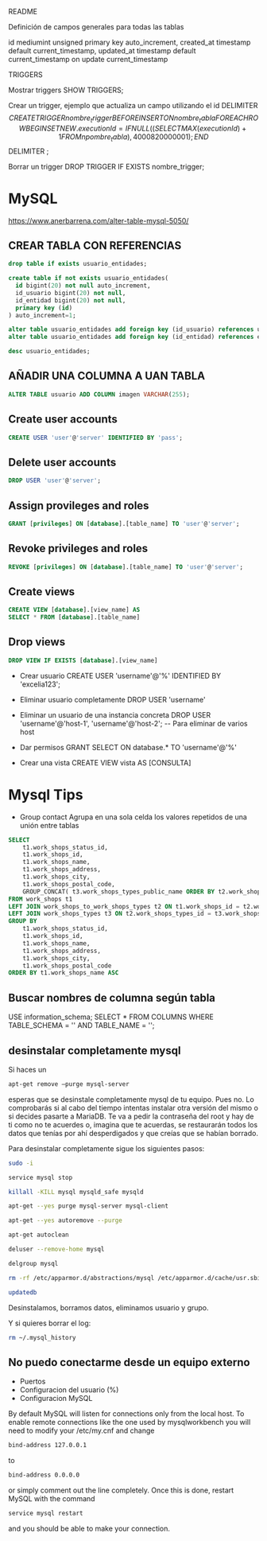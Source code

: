 README

Definición de campos generales para todas las tablas

id mediumint unsigned primary key auto_increment,
created_at timestamp default current_timestamp,
updated_at timestamp default current_timestamp on update current_timestamp

TRIGGERS

Mostrar triggers 
SHOW TRIGGERS; 

Crear un trigger, ejemplo que actualiza un campo utilizando el id
DELIMITER $$
CREATE TRIGGER nombre_trigger
BEFORE INSERT ON nombre_tabla
FOR EACH ROW
BEGIN
	SET NEW.executionId = IFNULL( (SELECT MAX(executionId) + 1 FROM npombre_tabla), 4000820000001);
END$$
DELIMITER ;


Borrar un trigger 
DROP TRIGGER IF EXISTS nombre_trigger;



# MySQL 

https://www.anerbarrena.com/alter-table-mysql-5050/



## CREAR TABLA CON REFERENCIAS 
```sql
drop table if exists usuario_entidades;

create table if not exists usuario_entidades(
  id bigint(20) not null auto_increment,
  id_usuario bigint(20) not null, 
  id_entidad bigint(20) not null,
  primary key (id)
) auto_increment=1; 

alter table usuario_entidades add foreign key (id_usuario) references usuario (id);
alter table usuario_entidades add foreign key (id_entidad) references entidades (id);

desc usuario_entidades;
```


## AÑADIR UNA COLUMNA A UAN TABLA
```sql
ALTER TABLE usuario ADD COLUMN imagen VARCHAR(255);
```




## Create user accounts
```sql
CREATE USER 'user'@'server' IDENTIFIED BY 'pass';
```

## Delete user accounts
```sql
DROP USER 'user'@'server';
```

## Assign provileges and roles
```sql 
GRANT [privileges] ON [database].[table_name] TO 'user'@'server';
```

## Revoke privileges and roles 
```sql 
REVOKE [privileges] ON [database].[table_name] TO 'user'@'server';
```

## Create views
```sql 
CREATE VIEW [database].[view_name] AS 
SELECT * FROM [database].[table_name]
```

## Drop views 

```sql 
DROP VIEW IF EXISTS [database].[view_name] 
```

- Crear usuario 
CREATE USER 'username'@'%' IDENTIFIED BY 'excelia123';

 - Eliminar usuario completamente 
 DROP USER 'username'

 - Eliminar un usuario de una instancia concreta
 DROP USER 'username'@'host-1', 'username'@'host-2';  -- Para eliminar de varios host


- Dar permisos 
GRANT SELECT ON database.* TO 'username'@'%'


- Crear una vista 
CREATE VIEW vista AS [CONSULTA] 



# Mysql Tips 
- Group contact 
Agrupa en una sola celda los valores repetidos de una unión entre tablas
```sql
SELECT 
	t1.work_shops_status_id,
	t1.work_shops_id, 
    t1.work_shops_name, 
    t1.work_shops_address,
    t1.work_shops_city,
    t1.work_shops_postal_code,
    GROUP_CONCAT( t3.work_shops_types_public_name ORDER BY t2.work_shops_to_work_shops_types_order ASC SEPARATOR ', ') servicios_name
FROM work_shops t1 
LEFT JOIN work_shops_to_work_shops_types t2 ON t1.work_shops_id = t2.work_shops_id 
LEFT JOIN work_shops_types t3 ON t2.work_shops_types_id = t3.work_shops_types_id
GROUP BY
	t1.work_shops_status_id,
	t1.work_shops_id, 
    t1.work_shops_name, 
    t1.work_shops_address,
    t1.work_shops_city,
    t1.work_shops_postal_code
ORDER BY t1.work_shops_name ASC
```


## Buscar nombres de columna según tabla
USE information_schema;
SELECT * FROM COLUMNS WHERE TABLE_SCHEMA = '<Base de datos>' AND TABLE_NAME = '<Nombre de la tabla>';


## desinstalar completamente mysql 
Si haces un
```sh
apt-get remove –purge mysql-server
```

esperas que se desinstale completamente mysql de tu equipo. Pues no. Lo comprobarás si al cabo del tiempo intentas instalar otra versión del mismo o si decides pasarte a MariaDB. Te va a pedir la contraseña del root y hay de ti como no te acuerdes o, imagina que te acuerdas, se restaurarán todos los datos que tenías por ahí desperdigados y que creías que se habían borrado.

Para desinstalar completamente sigue los siguientes pasos:
```sh
sudo -i

service mysql stop

killall -KILL mysql mysqld_safe mysqld

apt-get --yes purge mysql-server mysql-client

apt-get --yes autoremove --purge

apt-get autoclean

deluser --remove-home mysql

delgroup mysql

rm -rf /etc/apparmor.d/abstractions/mysql /etc/apparmor.d/cache/usr.sbin.mysqld /etc/mysql /var/lib/mysql /var/log/mysql* /var/log/upstart/mysql.log* /var/run/mysqld

updatedb
```
Desinstalamos, borramos datos, eliminamos usuario y grupo.

Y si quieres borrar el log:
```sh
rm ~/.mysql_history
```


## No puedo conectarme desde un equipo externo 

- Puertos
- Configuracion del usuario (%)
- Configuracion MySQL

By default MySQL will listen for connections only from the local host. To enable remote connections like the one used by mysqlworkbench you will need to modify your /etc/my.cnf and change
```sh
bind-address 127.0.0.1
``` 
to
```sh
bind-address 0.0.0.0
```
or simply comment out the line completely. Once this is done, restart MySQL with the command
```sh
service mysql restart
``` 
and you should be able to make your connection.
